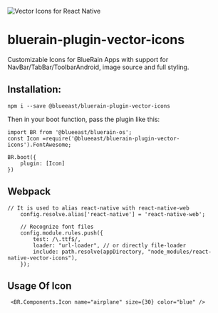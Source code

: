 ![Vector Icons for React Native](https://cloud.githubusercontent.com/assets/378279/12009887/33f4ae1c-ac8d-11e5-8666-7a87458753ee.png)

# bluerain-plugin-vector-icons
Customizable Icons for BlueRain Apps with support for NavBar/TabBar/ToolbarAndroid, image source and full styling.

## Installation:

```
npm i --save @blueeast/bluerain-plugin-vector-icons
```

Then in your boot function, pass the plugin like this:


```
import BR from '@blueeast/bluerain-os';
const Icon =require('@blueeast/bluerain-plugin-vector-icons').FontAwesome;

BR.boot({
	plugin: [Icon]
})
```

## Webpack

	
	// It is used to alias react-native with react-native-web
		config.resolve.alias['react-native'] = 'react-native-web';
		
		// Recognize font files
		config.module.rules.push({
			test: /\.ttf$/,
			loader: "url-loader", // or directly file-loader
			include: path.resolve(appDirectory, "node_modules/react-native-vector-icons"),
		});
	


## Usage Of Icon

```
 <BR.Components.Icon name="airplane" size={30} color="blue" />
```
